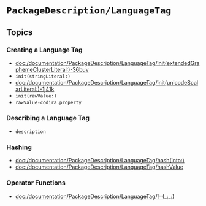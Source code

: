 #  ``PackageDescription/LanguageTag``

## Topics

### Creating a Language Tag

- <doc:/documentation/PackageDescription/LanguageTag/init(extendedGraphemeClusterLiteral:)-36buv>
- ``init(stringLiteral:)``
- <doc:/documentation/PackageDescription/LanguageTag/init(unicodeScalarLiteral:)-1j41k>
- ``init(rawValue:)``
- ``rawValue-codira.property``

### Describing a Language Tag

- ``description``

### Hashing

- <doc:/documentation/PackageDescription/LanguageTag/hash(into:)>
- <doc:/documentation/PackageDescription/LanguageTag/hashValue>

### Operator Functions

- <doc:/documentation/PackageDescription/LanguageTag/!=(_:_:)>
